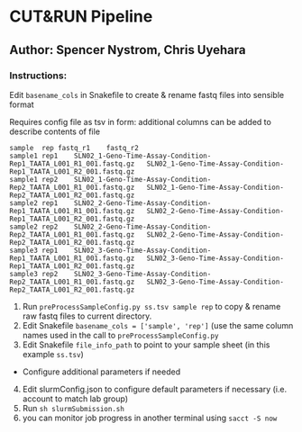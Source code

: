 # CUT&RUN Pipeline
## Author: Spencer Nystrom, Chris Uyehara

### Instructions:
Edit `basename_cols` in Snakefile to create & rename fastq files into sensible format


Requires config file as tsv in form:
additional columns can be added to describe contents of file
```
sample	rep	fastq_r1	fastq_r2
sample1	rep1	SLN02_1-Geno-Time-Assay-Condition-Rep1_TAATA_L001_R1_001.fastq.gz	SLN02_1-Geno-Time-Assay-Condition-Rep1_TAATA_L001_R2_001.fastq.gz
sample1	rep2	SLN02_1-Geno-Time-Assay-Condition-Rep2_TAATA_L001_R1_001.fastq.gz	SLN02_1-Geno-Time-Assay-Condition-Rep2_TAATA_L001_R2_001.fastq.gz
sample2	rep1	SLN02_2-Geno-Time-Assay-Condition-Rep1_TAATA_L001_R1_001.fastq.gz	SLN02_2-Geno-Time-Assay-Condition-Rep1_TAATA_L001_R2_001.fastq.gz
sample2	rep2	SLN02_2-Geno-Time-Assay-Condition-Rep2_TAATA_L001_R1_001.fastq.gz	SLN02_2-Geno-Time-Assay-Condition-Rep2_TAATA_L001_R2_001.fastq.gz
sample3	rep1	SLN02_3-Geno-Time-Assay-Condition-Rep1_TAATA_L001_R1_001.fastq.gz	SLN02_3-Geno-Time-Assay-Condition-Rep1_TAATA_L001_R2_001.fastq.gz
sample3	rep2	SLN02_3-Geno-Time-Assay-Condition-Rep2_TAATA_L001_R1_001.fastq.gz	SLN02_3-Geno-Time-Assay-Condition-Rep2_TAATA_L001_R2_001.fastq.gz
```

1. Run `preProcessSampleConfig.py ss.tsv sample rep` to copy & rename raw fastq files to current directory.
2. Edit Snakefile `basename_cols = ['sample', 'rep']` (use the same column names used in the call to `preProcessSampleConfig.py`
3. Edit Snakefile `file_info_path` to point to your sample sheet (in this example `ss.tsv`)
 - Configure additional parameters if needed
4. Edit slurmConfig.json to configure default parameters if necessary (i.e. account to match lab group)
5. Run `sh slurmSubmission.sh`
6. you can monitor job progress in another terminal using `sacct -S now`


